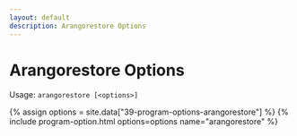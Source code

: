 ```yaml
---
layout: default
description: Arangorestore Options
---
```

Arangorestore Options
=====================

Usage: `arangorestore [<options>]`

{% assign options = site.data["39-program-options-arangorestore"] %}
{% include program-option.html options=options name="arangorestore" %}
